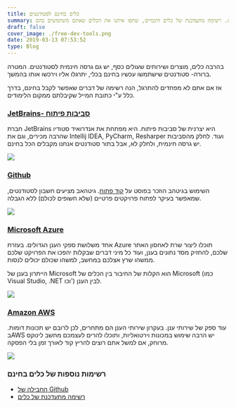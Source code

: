 ```yaml
---
title: כלים בחינם לסטודנטים
summary: בהרבה כלים, מוצרים ושירותים שעולים כסף, יש גם גרסה חינמית לסטודנטים. רשימה מתעדכנת של כלים חינמיים, שתפו איתנו את הכלים שאתם משתמשים בהם!
draft: false
cover_image: ./free-dev-tools.png
date: 2019-03-13 07:53:52
type: Blog
---
```


בהרבה כלים, מוצרים ושירותים שעולים כסף, יש גם גרסה חינמית לסטודנטים. המטרה ברורה- סטודנטים שישתמשו עכשיו בחינם בכלי, יתרגלו אליו וירכשו אותו בהמשך.

אז אם אתם לא מפחדים להתרגל, הנה רשימה של דברים שאפשר לקבל בחינם, בדרך כלל ע"י כתובת המייל שקיבלתם ממקום הלימודים.

### [**JetBrains- סביבות פיתוח**](https://www.jetbrains.com/student/)

חברת JetBrains היא יצרנית של סביבות פיתוח. היא מפתחת את אנדרואיד סטודיו שהרבה מכירים, וגם את Intellij IDEA, PyCharm, Resharper ועוד. לחלק מהסביבות יש גרסה חינמית, ולחלק לא, אבל בתור סטודנטים אנחנו מקבלים הכל בחינם.

![](./220px-JetBrains_Logo_2016.svg_.png)

### [**Github**](https://education.github.com/pack/redeem/github)

השימוש בגיטהב הוזכר בפוסט על [קוד פתוח](https://www.bcsstudent.com/open-source/). גיטהאב מציעים חשבון לסטודנטים, שמאפשר בעיקר לפתוח פרויקטים פרטיים (שלא חשופים לכולם) ללא הגבלה.

[![](./Octocat.png)](https://education.github.com/pack/redeem/github)

### [**Microsoft Azure**](https://azure.microsoft.com/en-us/free/students/)

אחד משלושת ספקי הענן הגדולים. בעזרת Azure תוכלו ליצור שרת לאחסון האתר שלכם, להחזיק מסד נתונים בענן, ועוד כל מיני דברים שבקלות יהפכו את הפרויקט שלכם ממשהו שרץ אצלכם במחשב, למשהו שכולם יכולים לנסות.

הייתרון בענן של Microsoft הוא הקלות של החיבור בין הכלים של Microsoft (כמו Visual Studio, .NET וכו') לבין הענן.

![](./Microsoft-Azure.svg)

### [**Amazon AWS**](https://aws.amazon.com/education/awseducate/)

עוד ספק של שירותי ענן. בעקרון שירותי הענן הם מתחרים, לכן לרובם יש תכונות דומות. בAWS יש הרבה שימוש במכונות וירטואליות, ותוכלו להרים לעצמכם מחשב לינוקס מרוחק, אם למשל אתם רוצים להריץ קוד לאורך זמן בלי הפסקה.

![](./AWS-General_AWS-Cloud_light-bg.svg)

### רשימות נוספות של כלים בחינם

- [החבילה של Github](https://education.github.com/pack)
- [רשימה מתעדכנת של כלים](https://github.com/AchoArnold/discount-for-student-dev)
